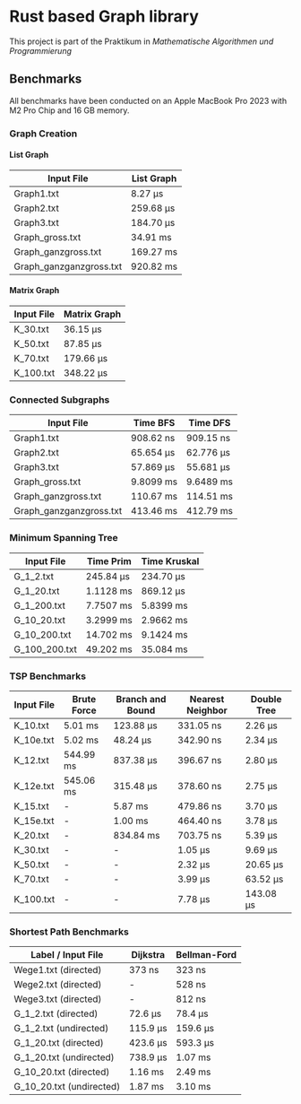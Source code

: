 # Rust based Graph library

This project is part of the Praktikum in _Mathematische Algorithmen und Programmierung_

## Benchmarks

All benchmarks have been conducted on an Apple MacBook Pro 2023 with M2 Pro Chip and 16 GB memory.

### Graph Creation

#### List Graph

| Input File              | List Graph |
| ----------------------- | ---------- |
| Graph1.txt              | 8.27 µs    |
| Graph2.txt              | 259.68 µs  |
| Graph3.txt              | 184.70 µs  |
| Graph_gross.txt         | 34.91 ms   |
| Graph_ganzgross.txt     | 169.27 ms  |
| Graph_ganzganzgross.txt | 920.82 ms  |

#### Matrix Graph

| Input File | Matrix Graph |
| ---------- | ------------ |
| K_30.txt   | 36.15 µs     |
| K_50.txt   | 87.85 µs     |
| K_70.txt   | 179.66 µs    |
| K_100.txt  | 348.22 µs    |

### Connected Subgraphs

| Input File              | Time BFS  | Time DFS  |
| ----------------------- | --------- | --------- |
| Graph1.txt              | 908.62 ns | 909.15 ns |
| Graph2.txt              | 65.654 µs | 62.776 µs |
| Graph3.txt              | 57.869 µs | 55.681 µs |
| Graph_gross.txt         | 9.8099 ms | 9.6489 ms |
| Graph_ganzgross.txt     | 110.67 ms | 114.51 ms |
| Graph_ganzganzgross.txt | 413.46 ms | 412.79 ms |

### Minimum Spanning Tree

| Input File    | Time Prim | Time Kruskal |
| ------------- | --------- | ------------ |
| G_1_2.txt     | 245.84 µs | 234.70 µs    |
| G_1_20.txt    | 1.1128 ms | 869.12 µs    |
| G_1_200.txt   | 7.7507 ms | 5.8399 ms    |
| G_10_20.txt   | 3.2999 ms | 2.9662 ms    |
| G_10_200.txt  | 14.702 ms | 9.1424 ms    |
| G_100_200.txt | 49.202 ms | 35.084 ms    |

### TSP Benchmarks

| Input File | Brute Force | Branch and Bound | Nearest Neighbor | Double Tree |
| ---------- | ----------- | ---------------- | ---------------- | ----------- |
| K_10.txt   | 5.01 ms     | 123.88 µs        | 331.05 ns        | 2.26 µs     |
| K_10e.txt  | 5.02 ms     | 48.24 µs         | 342.90 ns        | 2.34 µs     |
| K_12.txt   | 544.99 ms   | 837.38 µs        | 396.67 ns        | 2.80 µs     |
| K_12e.txt  | 545.06 ms   | 315.48 µs        | 378.60 ns        | 2.75 µs     |
| K_15.txt   | -           | 5.87 ms          | 479.86 ns        | 3.70 µs     |
| K_15e.txt  | -           | 1.00 ms          | 464.40 ns        | 3.78 µs     |
| K_20.txt   | -           | 834.84 ms        | 703.75 ns        | 5.39 µs     |
| K_30.txt   | -           | -                | 1.05 µs          | 9.69 µs     |
| K_50.txt   | -           | -                | 2.32 µs          | 20.65 µs    |
| K_70.txt   | -           | -                | 3.99 µs          | 63.52 µs    |
| K_100.txt  | -           | -                | 7.78 µs          | 143.08 µs   |

### Shortest Path Benchmarks

| Label / Input File       | Dijkstra | Bellman-Ford |
| ------------------------ | -------- | ------------ |
| Wege1.txt (directed)     | 373 ns   | 323 ns       |
| Wege2.txt (directed)     | -        | 528 ns       |
| Wege3.txt (directed)     | -        | 812 ns       |
| G_1_2.txt (directed)     | 72.6 µs  | 78.4 µs      |
| G_1_2.txt (undirected)   | 115.9 µs | 159.6 µs     |
| G_1_20.txt (directed)    | 423.6 µs | 593.3 µs     |
| G_1_20.txt (undirected)  | 738.9 µs | 1.07 ms      |
| G_10_20.txt (directed)   | 1.16 ms  | 2.49 ms      |
| G_10_20.txt (undirected) | 1.87 ms  | 3.10 ms      |

